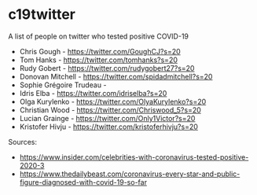 # c19twitter
A list of people on twitter who tested positive COVID-19


* Chris Gough - https://twitter.com/GoughCJ?s=20
* Tom Hanks - https://twitter.com/tomhanks?s=20
* Rudy Gobert - https://twitter.com/rudygobert27?s=20
* Donovan Mitchell - https://twitter.com/spidadmitchell?s=20
* Sophie Grégoire Trudeau - 
* Idris Elba - https://twitter.com/idriselba?s=20
* Olga Kurylenko - https://twitter.com/OlyaKurylenko?s=20
* Christian Wood - https://twitter.com/Chriswood_5?s=20
* Lucian Grainge - https://twitter.com/Only1Victor?s=20
* Kristofer Hivju - https://twitter.com/kristoferhivju?s=20




Sources:
* https://www.insider.com/celebrities-with-coronavirus-tested-positive-2020-3
* https://www.thedailybeast.com/coronavirus-every-star-and-public-figure-diagnosed-with-covid-19-so-far
